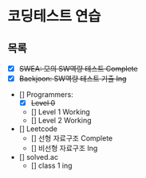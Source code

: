 # 코딩테스트 연습

## 목록
- [x] ~~SWEA: 모의 SW역량 테스트 Complete~~
- [x] ~~Baekjoon: SW역량 테스트 기출 Ing~~
- [] Programmers:
    - [x] ~~Level 0~~
    - [] Level 1 Working
    - [] Level 2 Working
- [] Leetcode
    - [] 선형 자료구조 Complete
    - [] 비선형 자료구조 Ing
- [] solved.ac
    - [] class 1 ing
